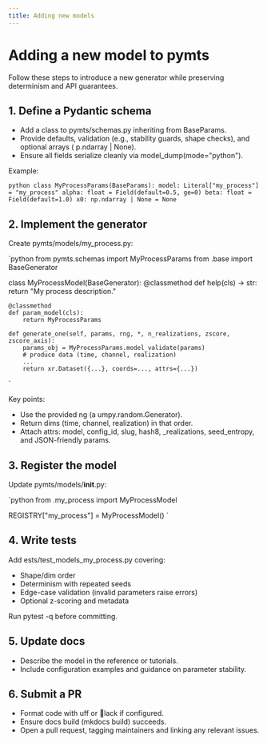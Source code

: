 ```yaml
---
title: Adding new models
---
```


# Adding a new model to pymts

Follow these steps to introduce a new generator while preserving determinism and API guarantees.

## 1. Define a Pydantic schema

- Add a class to pymts/schemas.py inheriting from BaseParams.
- Provide defaults, validation (e.g., stability guards, shape checks), and optional arrays (
p.ndarray | None).
- Ensure all fields serialize cleanly via model_dump(mode="python").

Example:

`python
class MyProcessParams(BaseParams):
    model: Literal["my_process"] = "my_process"
    alpha: float = Field(default=0.5, ge=0)
    beta: float = Field(default=1.0)
    x0: np.ndarray | None = None
`

## 2. Implement the generator

Create pymts/models/my_process.py:

`python
from pymts.schemas import MyProcessParams
from .base import BaseGenerator

class MyProcessModel(BaseGenerator):
    @classmethod
    def help(cls) -> str:
        return "My process description."

    @classmethod
    def param_model(cls):
        return MyProcessParams

    def generate_one(self, params, rng, *, n_realizations, zscore, zscore_axis):
        params_obj = MyProcessParams.model_validate(params)
        # produce data (time, channel, realization)
        ...
        return xr.Dataset({...}, coords=..., attrs={...})
`

Key points:

- Use the provided ng (a 
umpy.random.Generator).
- Return dims (time, channel, realization) in that order.
- Attach attrs: model, config_id, slug, hash8, 
_realizations, seed_entropy, and JSON-friendly params.

## 3. Register the model

Update pymts/models/__init__.py:

`python
from .my_process import MyProcessModel

REGISTRY["my_process"] = MyProcessModel()
`

## 4. Write tests

Add 	ests/test_models_my_process.py covering:

- Shape/dim order
- Determinism with repeated seeds
- Edge-case validation (invalid parameters raise errors)
- Optional z-scoring and metadata

Run pytest -q before committing.

## 5. Update docs

- Describe the model in the reference or tutorials.
- Include configuration examples and guidance on parameter stability.

## 6. Submit a PR

- Format code with uff or lack if configured.
- Ensure docs build (mkdocs build) succeeds.
- Open a pull request, tagging maintainers and linking any relevant issues.
